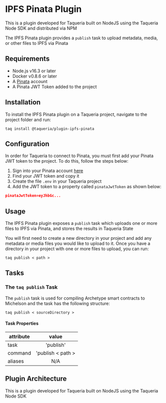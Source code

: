 # IPFS Pinata Plugin

This is a plugin developed for Taqueria built on NodeJS using the Taqueria Node SDK and distributed via NPM

The IPFS Pinata plugin provides a `publish` task to upload metadata, media, or other files to IPFS via Pinata



## Requirements

- Node.js v16.3 or later
- Docker v0.8.6 or later
- A [Pinata](https://app.pinata.cloud) account
- A Pinata JWT Token added to the project

## Installation

To install the IPFS Pinata plugin on a Taqueria project, navigate to the project folder and run:
```shell
taq install @taqueria/plugin-ipfs-pinata
```

## Configuration

In order for Taqueria to connect to Pinata, you must first add your Pinata JWT token to the project. To do this, follow the steps below:

1. Sign into your Pinata account [here](https://app.pinata.cloud/signin)
2. Find your JWT token and copy it
3. Create the file `.env` in your Taqueria project
4. Add the JWT token to a property called `pinataJwtToken` as shown below:

```json
pinataJwtToken=eyJhbGc...
```

## Usage

The IPFS Pinata plugin exposes a `publish` task which uploads one or more files to IPFS via Pinata, and stores the results in Taqueria State

You will first need to create a new directory in your project and add any metadata or media files you would like to upload to it. Once you have a directory in your project with one or more files to upload, you can run:

```shell
taq publish < path >
```

## Tasks

### The `taq publish` Task

The `publish` task is used for compiling Archetype smart contracts to Michelson and the task has the following structure:

```shell
taq publish < sourceDirectory >
```

#### Task Properties

|  attribute |  value                          | 
|------------|:-------------------------------:|
|  task      | 'publish'                       | 
|  command   | 'publish < path >               | 
|  aliases   | N/A                             |  


## Plugin Architecture

This is a plugin developed for Taqueria built on NodeJS using the Taqueria Node SDK
